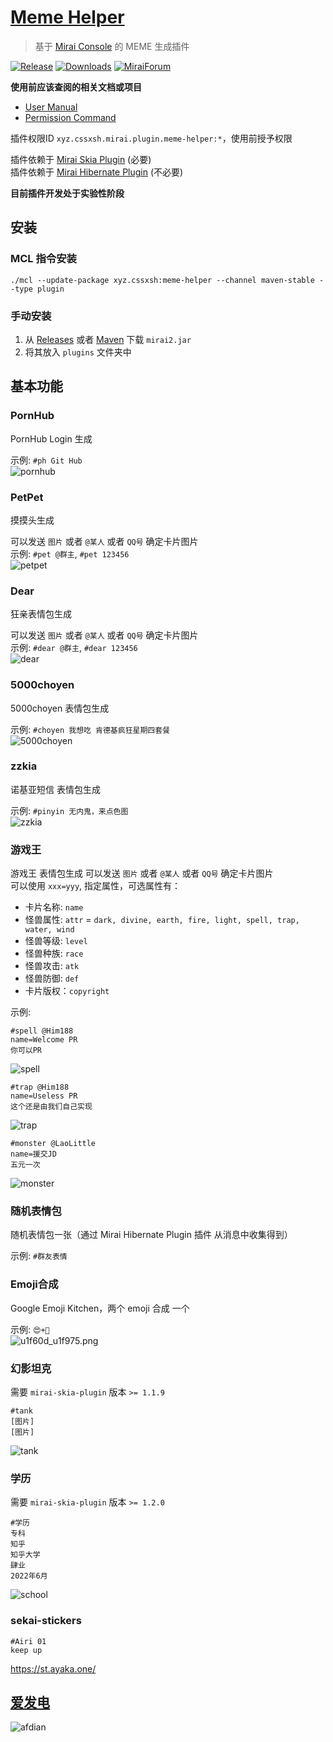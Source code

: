 # [Meme Helper](https://github.com/cssxsh/meme-helper)

> 基于 [Mirai Console](https://github.com/mamoe/mirai-console) 的 MEME 生成插件

[![Release](https://img.shields.io/github/v/release/cssxsh/meme-helper)](https://github.com/cssxsh/meme-helper/releases)
[![Downloads](https://img.shields.io/github/downloads/cssxsh/meme-helper/total)](https://repo1.maven.org/maven2/xyz/cssxsh/meme-helper/)
[![MiraiForum](https://img.shields.io/badge/post-on%20MiraiForum-yellow)](https://mirai.mamoe.net/topic/1271)

**使用前应该查阅的相关文档或项目**

*   [User Manual](https://github.com/mamoe/mirai/blob/dev/docs/UserManual.md)
*   [Permission Command](https://github.com/mamoe/mirai/blob/dev/mirai-console/docs/BuiltInCommands.md#permissioncommand)

插件权限ID `xyz.cssxsh.mirai.plugin.meme-helper:*`，使用前授予权限

插件依赖于 [Mirai Skia Plugin](https://github.com/cssxsh/mirai-skia-plugin) (必要)  
插件依赖于 [Mirai Hibernate Plugin](https://github.com/cssxsh/mirai-hibernate-plugin) (不必要)  

**目前插件开发处于实验性阶段**

## 安装

### MCL 指令安装

`./mcl --update-package xyz.cssxsh:meme-helper --channel maven-stable --type plugin`

### 手动安装

1.  从 [Releases](https://github.com/cssxsh/meme-helper/releases) 或者 [Maven](https://repo1.maven.org/maven2/xyz/cssxsh/meme-helper/) 下载 `mirai2.jar`
2.  将其放入 `plugins` 文件夹中

## 基本功能

### PornHub 

PornHub Login 生成

示例: `#ph Git Hub`  
![pornhub](example/pornhub.png)

### PetPet

摸摸头生成

可以发送 `图片` 或者 `@某人` 或者 `QQ号` 确定卡片图片  
示例: `#pet @群主`, `#pet 123456`  
![petpet](example/petpet.gif)

### Dear

狂亲表情包生成

可以发送 `图片` 或者 `@某人` 或者 `QQ号` 确定卡片图片  
示例: `#dear @群主`, `#dear 123456`  
![dear](example/dear.gif)

### 5000choyen

5000choyen 表情包生成

示例: `#choyen 我想吃 肯德基疯狂星期四套餐`  
![5000choyen](example/5000choyen.png)

### zzkia

诺基亚短信 表情包生成

示例: `#pinyin 无内鬼，来点色图`  
![zzkia](example/zzkia.png)

### 游戏王

游戏王 表情包生成
可以发送 `图片` 或者 `@某人` 或者 `QQ号` 确定卡片图片  
可以使用 `xxx=yyy`, 指定属性，可选属性有：
*   卡片名称: `name`
*   怪兽属性: `attr` = `dark, divine, earth, fire, light, spell, trap, water, wind`
*   怪兽等级: `level`
*   怪兽种族: `race`
*   怪兽攻击: `atk`
*   怪兽防御: `def`
*   卡片版权：`copyright`

示例: 
```
#spell @Him188
name=Welcome PR
你可以PR
```
![spell](example/spell.png)

```
#trap @Him188
name=Useless PR
这个还是由我们自己实现
```
![trap](example/trap.png)

```
#monster @LaoLittle
name=援交JD
五元一次
```
![monster](example/monster.png)

### 随机表情包

随机表情包一张（通过 Mirai Hibernate Plugin 插件 从消息中收集得到）

示例: `#群友表情`

### Emoji合成

Google Emoji Kitchen，两个 emoji 合成 一个  

示例: `😍+🥵`  
![u1f60d_u1f975.png](https://www.gstatic.com/android/keyboard/emojikitchen/20201001/u1f60d/u1f60d_u1f975.png)


### 幻影坦克

需要 `mirai-skia-plugin` 版本 `>= 1.1.9`

```
#tank
[图片]
[图片]
```
![tank](example/tank.png)

### 学历

需要 `mirai-skia-plugin` 版本 `>= 1.2.0`

```
#学历
专科
知乎
知乎大学
肆业
2022年6月
```
![school](example/school.png)

### sekai-stickers

```
#Airi 01
keep up
```

https://st.ayaka.one/

## [爱发电](https://afdian.net/@cssxsh)

![afdian](.github/afdian.jpg)